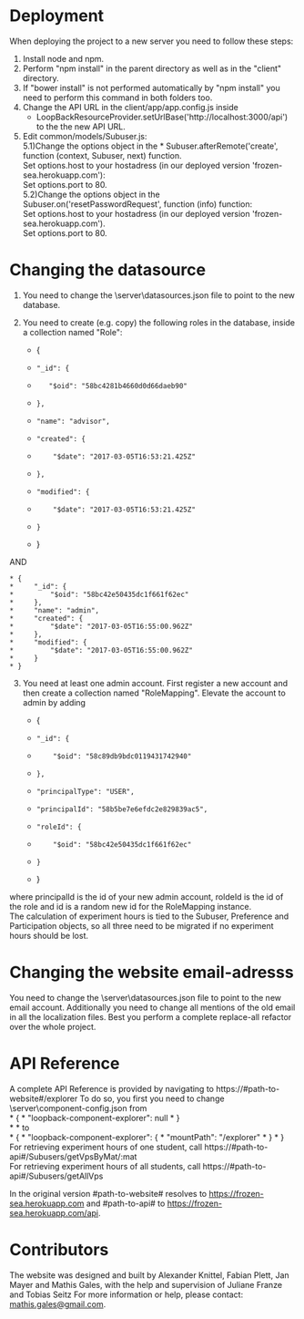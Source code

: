 # Deployment
When deploying the project to a new server you need to follow these steps:
1) Install node and npm.  
2) Perform "npm install" in the parent directory as well as in the "client" directory.  
3) If "bower install" is not performed automatically by "npm install" you need to perform this command in both folders too.  
4) Change the API URL in the client/app/app.config.js inside 
    * LoopBackResourceProvider.setUrlBase('http://localhost:3000/api') 
    to the the new API URL.  
5) Edit common/models/Subuser.js:  
    5.1)Change the options object in the 
        * Subuser.afterRemote('create', function (context, Subuser, next) 
        function.  
        Set options.host to your hostadress (in our deployed version 'frozen-sea.herokuapp.com'):  
        Set options.port to 80.  
    5.2)Change the options object in the Subuser.on('resetPasswordRequest', function (info) function:  
        Set options.host to your hostadress (in our deployed version 'frozen-sea.herokuapp.com').  
        Set options.port to 80.  

# Changing the datasource
1) You need to change the \server\datasources.json file to point to the new database.  
2) You need to create (e.g. copy) the following roles in the database, inside a collection named "Role":   

    * {
    *     "_id": {
    *        "$oid": "58bc4281b4660d0d66daeb90"
    *     },
    *     "name": "advisor",
    *     "created": {
    *         "$date": "2017-03-05T16:53:21.425Z"
    *     },
    *     "modified": {
    *         "$date": "2017-03-05T16:53:21.425Z"
    *     }
    * }
  
AND  

    * {
    *     "_id": {
    *         "$oid": "58bc42e50435dc1f661f62ec"
    *     },
    *     "name": "admin",
    *     "created": {
    *         "$date": "2017-03-05T16:55:00.962Z"
    *     },
    *     "modified": {
    *         "$date": "2017-03-05T16:55:00.962Z"
    *     }
    * }  

3) You need at least one admin account. First register a new account and then create a collection named "RoleMapping". Elevate the account to admin by adding

    * {
    *     "_id": {
    *         "$oid": "58c89db9bdc0119431742940"
    *     },
    *     "principalType": "USER",
    *     "principalId": "58b5be7e6efdc2e829839ac5",
    *     "roleId": {
    *         "$oid": "58bc42e50435dc1f661f62ec"
    *     }
    * }  

where principalId is the id of your new admin account, roldeId is the id of the role and id is a random new id for the RoleMapping instance.  
The calculation of experiment hours is tied to the Subuser, Preference and Participation objects, so all three need to be migrated if no experiment hours should be lost.
 
# Changing the website email-adresss
You need to change the \server\datasources.json file to point to the new email account.
Additionally you need to change all mentions of the old email in all the localization files. Best you perform a complete replace-all refactor over the whole project.

# API Reference
A complete API Reference is provided by navigating to https://#path-to-website#/explorer
To do so, you first you need to change \server\component-config.json from  
    * {
    *   "loopback-component-explorer": null
    * }  
    * 
    * to  
    * {
    *   "loopback-component-explorer": {
    *     "mountPath": "/explorer"
    *   }
    * }  
For retrieving experiment hours of one student, call https://#path-to-api#/Subusers/getVpsByMat/:mat    
For retrieving experiment hours of all students, call https://#path-to-api#/Subusers/getAllVps  



In the original version #path-to-website# resolves to https://frozen-sea.herokuapp.com and #path-to-api# to https://frozen-sea.herokuapp.com/api.

# Contributors
The website was designed and built by Alexander Knittel, Fabian Plett, Jan Mayer and Mathis Gales, with the help and supervision of Juliane Franze and Tobias Seitz
For more information or help, please contact: mathis.gales@gmail.com.